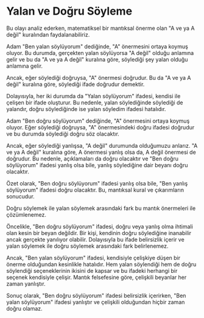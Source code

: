 # Yalan ve Doğru Söyleme

Bu olayı analiz ederken, matematiksel bir mantıksal önerme olan "A ve ya A değil" kuralından faydalanabiliriz.

Adam "Ben yalan söylüyorum" dediğinde, "A" önermesini ortaya koymuş oluyor. Bu durumda, gerçekten yalan söylüyorsa "A değil" olduğu anlamına gelir ve bu da "A ve ya A değil" kuralına göre, söylediği şey yalan olduğu anlamına gelir.

Ancak, eğer söylediği doğruysa, "A" önermesi doğrudur. Bu da "A ve ya A değil" kuralına göre, söylediği ifade doğrudur demektir.

Dolayısıyla, her iki durumda da "Yalan söylüyorum" ifadesi, kendisi ile çelişen bir ifade oluşturur. Bu nedenle, yalan söylediğinde söylediği de yalandır, doğru söylediğinde ise yalan söyledim ifadesi hatalıdır.

Adam "Ben doğru söylüyorum" dediğinde, "A" önermesini ortaya koymuş oluyor. Eğer söylediği doğruysa, "A" önermesindeki doğru ifadesi doğrudur ve bu durumda söylediği doğru söz olacaktır.

Ancak, eğer söylediği yanlışsa, "A değil" durumunda olduğumuzu anlarız. "A ve ya A değil" kuralına göre, A önermesi yanlış olsa da, A değil önermesi de doğrudur. Bu nedenle, açıklamaları da doğru olacaktır ve "Ben doğru söylüyorum" ifadesi yanlış olsa bile, yanlış söylediğine dair beyanı doğru olacaktır.

Özet olarak, "Ben doğru söylüyorum" ifadesi yanlış olsa bile, "Ben yanlış söylüyorum" ifadesi doğru olacaktır. Bu, mantıksal kural ve çıkarımların sonucudur.

Doğru söylemek ile yalan söylemek arasındaki fark bu mantık önermeleri ile çözümlenemez. 

Öncelikle, "Ben doğru söylüyorum" ifadesi, doğru veya yanlış olma ihtimali olan kesin bir beyan değildir. Bir kişi, kendinin doğru söylediğine inanabilir ancak gerçekte yanılıyor olabilir. Dolayısıyla bu ifade belirsizlik içerir ve yalan söylemek ile doğru söylemek arasındaki fark belirlenemez.

Ancak, "Ben yalan söylüyorum" ifadesi, kendisiyle çelişkiye düşen bir önerme olduğundan kesinlikle hatalıdır. Hem yalan söylendiği hem de doğru söylendiği seçeneklerinin ikisini de kapsar ve bu ifadeki herhangi bir seçenek kendisiyle çelişir. Mantık felsefesine göre, çelişkili beyanlar her zaman yanlıştır.

Sonuç olarak, "Ben doğru söylüyorum" ifadesi belirsizlik içerirken, "Ben yalan söylüyorum" ifadesi yanlıştır ve çelişkili olduğundan hiçbir zaman doğru olamaz.

